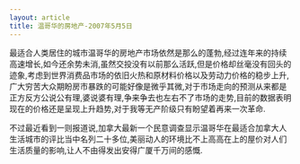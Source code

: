 ```yaml
---
layout: article
title: 温哥华的房地产-2007年5月5日
---
```

最适合人类居住的城市温哥华的房地产市场依然是那么的蓬勃,经过连年来的持续高速增长,如今还余势未消,虽然交投没有以前那么活跃,但是价格却丝毫没有回头的迹象,考虑到世界消费品市场的依旧火热和原材料价格以及劳动力价格的稳步上升,广大穷苦大众期盼房市暴跌的可能好像是微乎其微,对于市场走向的预测从来都是正方反方公说公有理,婆说婆有理,争来争去也左右不了市场的走势,目前的数据表明现在的价格还是呈现上升趋势,对于我等无产阶级只有盼望着再来一次革命.

不过最近看到一则报道说,加拿大最新一个民意调查显示温哥华在最适合加拿大人生活城市的评比当中名列二十多位,美丽动人的环境比不上高高在上的屋价对人们生活质量的影响,让人不由得发出安得广厦千万间的感慨.
